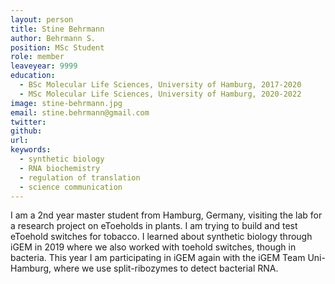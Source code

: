 ```yaml
---
layout: person
title: Stine Behrmann
author: Behrmann S.
position: MSc Student
role: member
leaveyear: 9999 
education:
  - BSc Molecular Life Sciences, University of Hamburg, 2017-2020
  - MSc Molecular Life Sciences, University of Hamburg, 2020-2022
image: stine-behrmann.jpg
email: stine.behrmann@gmail.com
twitter: 
github: 
url: 
keywords:
  - synthetic biology
  - RNA biochemistry
  - regulation of translation
  - science communication
---
```

I am a 2nd year master student from Hamburg, Germany, visiting the lab for a research project on eToeholds in plants. I am trying to build and test eToehold switches for tobacco. I learned about synthetic biology through iGEM in 2019 where we also worked with toehold switches, though in bacteria. This year I am participating in iGEM again with the iGEM Team Uni-Hamburg, where we use split-ribozymes to detect bacterial RNA.
